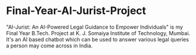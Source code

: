 # Final-Year-AI-Jurist-Project
"AI-Jurist: An AI-Powered Legal Guidance to Empower Individuals" is my Final Year B.Tech. Project at K. J. Somaiya Institute of Technology, Mumbai. It's an AI based chatbot which can be used to answer various legal queries a person may come across in India.
